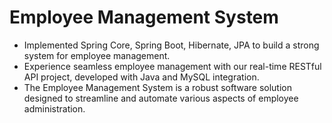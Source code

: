 # Employee Management System
- Implemented Spring Core, Spring Boot, Hibernate, JPA to build a strong system for employee management.
- Experience seamless employee management with our real-time RESTful API project, developed with Java and MySQL integration.
- The Employee Management System is a robust software solution designed to streamline and automate various aspects of employee administration.
